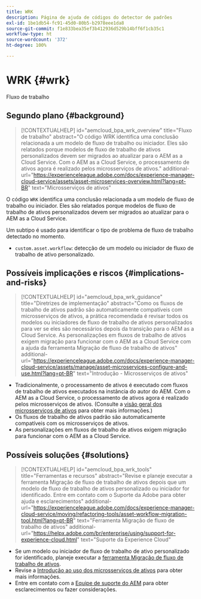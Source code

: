 ```yaml
---
title: WRK
description: Página de ajuda de códigos do detector de padrões
exl-id: 1be1db54-fc91-45d0-80b5-b2978eee1da8
source-git-commit: f1e833bea35ef3b412936d529b14bff6f1cb35c1
workflow-type: ht
source-wordcount: '372'
ht-degree: 100%

---
```


# WRK {#wrk}

Fluxo de trabalho

## Segundo plano {#background}

>[!CONTEXTUALHELP]
>id="aemcloud_bpa_wrk_overview"
>title="Fluxo de trabalho"
>abstract="O código WRK identifica uma conclusão relacionada a um modelo de fluxo de trabalho ou iniciador. Eles são relatados porque modelos de fluxo de trabalho de ativos personalizados devem ser migrados ao atualizar para o AEM as a Cloud Service. Com o AEM as a Cloud Service, o processamento de ativos agora é realizado pelos microsserviços de ativos."
>additional-url="https://experienceleague.adobe.com/docs/experience-manager-cloud-service/assets/asset-microservices-overview.html?lang=pt-BR" text="Microsserviços de ativos"

O código `WRK` identifica uma conclusão relacionada a um modelo de fluxo de trabalho ou iniciador. Eles são relatados porque modelos de fluxo de trabalho de ativos personalizados devem ser migrados ao atualizar para o AEM as a Cloud Service.

Um subtipo é usado para identificar o tipo de problema de fluxo de trabalho detectado no momento.

* `custom.asset.workflow`: detecção de um modelo ou iniciador de fluxo de trabalho de ativo personalizado.

## Possíveis implicações e riscos {#implications-and-risks}

>[!CONTEXTUALHELP]
>id="aemcloud_bpa_wrk_guidance"
>title="Diretrizes de implementação"
>abstract="Como os fluxos de trabalho de ativos padrão são automaticamente compatíveis com microsserviços de ativos, a prática recomendada é revisar todos os modelos ou iniciadores de fluxo de trabalho de ativos personalizados para ver se eles são necessários depois da transição para o AEM as a Cloud Service. As personalizações em fluxos de trabalho de ativos exigem migração para funcionar com o AEM as a Cloud Service com a ajuda da ferramenta Migração de fluxo de trabalho de ativos"
>additional-url="https://experienceleague.adobe.com/docs/experience-manager-cloud-service/assets/manage/asset-microservices-configure-and-use.html?lang=pt-BR" text="Introdução - Microsserviços de ativos"

* Tradicionalmente, o processamento de ativos é executado com fluxos de trabalho de ativos executados na instância do autor do AEM. Com o AEM as a Cloud Service, o processamento de ativos agora é realizado pelos microsserviços de ativos. (Consulte a [visão geral dos microsserviços de ativos](https://experienceleague.adobe.com/docs/experience-manager-cloud-service/assets/asset-microservices-overview.html?lang=pt-BR) para obter mais informações.)
* Os fluxos de trabalho de ativos padrão são automaticamente compatíveis com os microsserviços de ativos.
* As personalizações em fluxos de trabalho de ativos exigem migração para funcionar com o AEM as a Cloud Service.

## Possíveis soluções {#solutions}

>[!CONTEXTUALHELP]
>id="aemcloud_bpa_wrk_tools"
>title="Ferramentas e recursos"
>abstract="Revise e planeje executar a ferramenta Migração de fluxo de trabalho de ativos depois que um modelo de fluxo de trabalho de ativos personalizado ou iniciador for identificado. Entre em contato com o Suporte da Adobe para obter ajuda e esclarecimentos"
>additional-url="https://experienceleague.adobe.com/docs/experience-manager-cloud-service/moving/refactoring-tools/asset-workflow-migration-tool.html?lang=pt-BR" text="Ferramenta Migração de fluxo de trabalho de ativos"
>additional-url="https://helpx.adobe.com/br/enterprise/using/support-for-experience-cloud.html" text="Suporte da Experience Cloud"

* Se um modelo ou iniciador de fluxo de trabalho de ativo personalizado for identificado, planeje executar a [ferramenta Migração de fluxo de trabalho de ativos](https://experienceleague.adobe.com/docs/experience-manager-cloud-service/moving/refactoring-tools/asset-workflow-migration-tool.html?lang=pt-BR).
* Revise a [Introdução ao uso dos microsserviços de ativos](https://experienceleague.adobe.com/docs/experience-manager-cloud-service/assets/manage/asset-microservices-configure-and-use.html?lang=pt-BR) para obter mais informações.
* Entre em contato com a [Equipe de suporte do AEM](https://helpx.adobe.com/br/enterprise/using/support-for-experience-cloud.html) para obter esclarecimentos ou fazer considerações.
